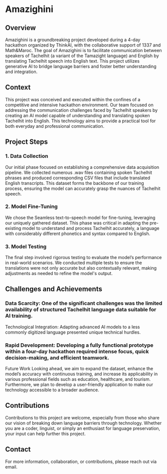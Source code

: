 # Amazighini

## Overview
Amazighini is a groundbreaking project developed during a 4-day hackathon organized by ThinkAI, with the collaborative support of 1337 and Math&Maroc. The goal of Amazighini is to facilitate communication between speakers of Tachelhit (a variant of the Tamazight language) and English by translating Tachelhit speech into English text. This project utilizes generative AI to bridge language barriers and foster better understanding and integration.

## Context
This project was conceived and executed within the confines of a competitive and intensive hackathon environment. Our team focused on addressing the communication challenges faced by Tachelhit speakers by creating an AI model capable of understanding and translating spoken Tachelhit into English. This technology aims to provide a practical tool for both everyday and professional communication.

## Project Steps
### 1. Data Collection
Our initial phase focused on establishing a comprehensive data acquisition pipeline. We collected numerous .wav files containing spoken Tachelhit phrases and produced corresponding CSV files that include translated English transcripts. This dataset forms the backbone of our training process, ensuring the model can accurately grasp the nuances of Tachelhit speech.

### 2. Model Fine-Tuning
We chose the Seamless text-to-speech model for fine-tuning, leveraging our uniquely gathered dataset. This phase was critical in adapting the pre-existing model to understand and process Tachelhit accurately, a language with considerably different phonetics and syntax compared to English.

### 3. Model Testing
The final step involved rigorous testing to evaluate the model’s performance in real-world scenarios. We conducted multiple tests to ensure the translations were not only accurate but also contextually relevant, making adjustments as needed to refine the model's output.

## Challenges and Achievements
### Data Scarcity: One of the significant challenges was the limited availability of structured Tachelhit language data suitable for AI training.
Technological Integration: Adapting advanced AI models to a less commonly digitized language presented unique technical hurdles.
### Rapid Development: Developing a fully functional prototype within a four-day hackathon required intense focus, quick decision-making, and efficient teamwork.
Future Work
Looking ahead, we aim to expand the dataset, enhance the model’s accuracy with continuous training, and increase its applicability in various professional fields such as education, healthcare, and tourism. Furthermore, we plan to develop a user-friendly application to make our technology accessible to a broader audience.

## Contributions
Contributions to this project are welcome, especially from those who share our vision of breaking down language barriers through technology. Whether you are a coder, linguist, or simply an enthusiast for language preservation, your input can help further this project.

## Contact
For more information, collaboration, or contributions, please reach out via email.
